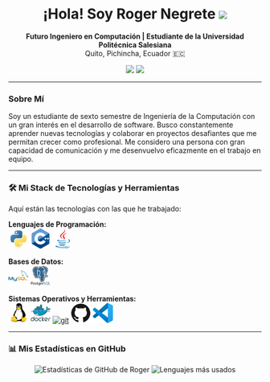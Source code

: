 <h1 align="center">
  ¡Hola! Soy Roger Negrete <img src="https://media.giphy.com/media/hvRJCLFzcasrR4ia7z/giphy.gif" width="35">
</h1>

<p align="center">
  <strong>Futuro Ingeniero en Computación | Estudiante de la Universidad Politécnica Salesiana</strong>
  <br />
  Quito, Pichincha, Ecuador 🇪🇨
</p>

<p align="center">
  <a href="mailto:rnegretec@est.ups.edu.ec"><img src="https://img.shields.io/badge/Gmail-D14836?style=for-the-badge&logo=gmail&logoColor=white" /></a>
  <a href="[ENLACE-A-TU-LINKEDIN]"><img src="https://img.shields.io/badge/LinkedIn-0077B5?style=for-the-badge&logo=linkedin&logoColor=white" /></a>
</p>

---

### Sobre Mí

<p>
  Soy un estudiante de sexto semestre de Ingeniería de la Computación con un gran interés en el desarrollo de software. Busco constantemente aprender nuevas tecnologías y colaborar en proyectos desafiantes que me permitan crecer como profesional. Me considero una persona con gran capacidad de comunicación y me desenvuelvo eficazmente en el trabajo en equipo.
</p>

---

### 🛠️ Mi Stack de Tecnologías y Herramientas

Aquí están las tecnologías con las que he trabajado:

<p align="left">
  <strong>Lenguajes de Programación:</strong><br>
  <a href="https://www.python.org" target="_blank" rel="noreferrer"><img src="https://raw.githubusercontent.com/devicons/devicon/master/icons/python/python-original.svg" alt="python" width="40" height="40"/></a>
  <a href="https://isocpp.org/" target="_blank" rel="noreferrer"><img src="https://raw.githubusercontent.com/devicons/devicon/master/icons/cplusplus/cplusplus-original.svg" alt="cplusplus" width="40" height="40"/></a>
  <a href="https://www.java.com" target="_blank" rel="noreferrer"><img src="https://raw.githubusercontent.com/devicons/devicon/master/icons/java/java-original.svg" alt="java" width="40" height="40"/></a>
</p>

<p align="left">
  <strong>Bases de Datos:</strong><br>
  <a href="https://www.mysql.com/" target="_blank" rel="noreferrer"><img src="https://raw.githubusercontent.com/devicons/devicon/master/icons/mysql/mysql-original-wordmark.svg" alt="mysql" width="40" height="40"/></a>
  <a href="https://www.postgresql.org" target="_blank" rel="noreferrer"><img src="https://raw.githubusercontent.com/devicons/devicon/master/icons/postgresql/postgresql-original-wordmark.svg" alt="postgresql" width="40" height="40"/></a>
</p>

<p align="left">
  <strong>Sistemas Operativos y Herramientas:</strong><br>
  <a href="https://www.linux.org/" target="_blank" rel="noreferrer"><img src="https://raw.githubusercontent.com/devicons/devicon/master/icons/linux/linux-original.svg" alt="linux" width="40" height="40"/></a>
  <a href="https://www.docker.com/" target="_blank" rel="noreferrer"><img src="https://raw.githubusercontent.com/devicons/devicon/master/icons/docker/docker-original-wordmark.svg" alt="docker" width="40" height="40"/></a>
  <a href="https://git-scm.com/" target="_blank" rel="noreferrer"><img src="https://www.vectorlogo.zone/logos/git-scm/git-scm-icon.svg" alt="git" width="40" height="40"/></a>
  <a href="https://github.com/" target="_blank" rel="noreferrer"><img src="https://raw.githubusercontent.com/devicons/devicon/master/icons/github/github-original.svg" alt="github" width="40" height="40"/></a>
  <a href="https://code.visualstudio.com/" target="_blank" rel="noreferrer"><img src="https://raw.githubusercontent.com/devicons/devicon/master/icons/vscode/vscode-original.svg" alt="vscode" width="40" height="40"/></a>
</p>

---

### 📊 Mis Estadísticas en GitHub

<p align="center">
  <img src="https://github-readme-stats.vercel.app/api?username=RogerNegrete&show_icons=true&theme=dracula&hide_border=true&border_radius=10&locale=es" alt="Estadísticas de GitHub de Roger" />
  <img src="https://github-readme-stats.vercel.app/api/top-langs/?username=RogerNegrete&layout=compact&theme=dracula&hide_border=true&border_radius=10&locale=es" alt="Lenguajes más usados" />
</p>
